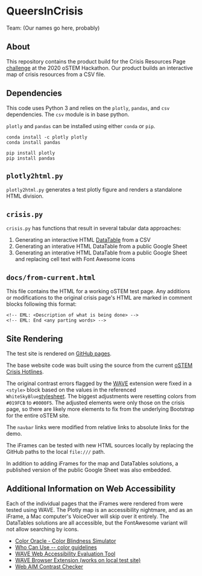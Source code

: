 # QueersInCrisis

Team: (Our names go here, probably)

## About

This repository contains the product build for the Crisis Resources Page
[challenge](https://www.notion.so/Crisis-Resources-Page-d47e22f151394101a45ce4e0608ccd4f)
at the 2020 oSTEM Hackathon.
Our product builds an interactive map of crisis resources from
a CSV file.

## Dependencies

This code uses Python 3 and relies on the `plotly`, `pandas`, and `csv` dependencies.
The `csv` module is in base python.

`plotly` and `pandas` can be installed using either `conda` or `pip`.
```
conda install -c plotly plotly
conda install pandas
```

```
pip install plotly
pip install pandas
```
## `plotly2html.py`

`plotly2html.py` generates a test plotly figure and renders a standalone
HTML division.

## `crisis.py`

`crisis.py` has functions that result in several tabular data approaches:
  1. Generating an interactive HTML [DataTable](https://datatables.net/) from a CSV
  2. Generating an interative HTML DataTable from a public Google Sheet
  3. Generating an interative HTML DataTable from a public Google Sheet and replacing cell text with Font Awesome icons

## `docs/from-current.html`

This file contains the HTML for a working oSTEM test page.
Any additions or modifications to the original crisis page's HTML are marked
in comment blocks following this format:
```
<!-- EML: <Description of what is being done> -->
<!-- EML: End <any parting words> -->
```

## Site Rendering

The test site is rendered on
[GitHub pages](https://camryn-e.github.io/QueersInCrisis/index.html).

The base website code was built using the source from the current
[oSTEM Crisis Hotlines](https://ostem.org/page/crisis-hotlines).

The original contrast errors flagged by the [WAVE](https://wave.webaim.org/)
extension were fixed in a `<style>` block based on the values in the referenced
`WhiteSkyBlue`[stylesheet](https://globalassets.azureedge.net/templates/Portal-B4/Impression/S4-WhiteSkyBlue.min.css?_=637401814753747732).
The biggest adjustments were resetting colors from `#019FCB` to `#0000F5`.
The adjusted elements were only those on the crisis page, so there are likely
more elements to fix from the underlying Bootstrap for the entire oSTEM site.

The `navbar` links were modified from relative links to absolute links for the
demo.

The iFrames can be tested with new HTML sources locally by replacing the GitHub paths to the local `file:///` path.

In addition to adding iFrames for the map and DataTables solutions, a published version of the public Google Sheet
was also embedded.

## Additional Information on Web Accessibility

Each of the individual pages that the iFrames were rendered from were tested using WAVE.
The Plotly map is an accessibility nightmare, and as an iFrame, a Mac computer's VoiceOver will
skip over it entirely.
The DataTables solutions are all accessible, but the FontAwesome variant will not allow searching by icons.

- [Color Oracle - Color Blindness Simulator](https://colororacle.org/)
- [Who Can Use -- color guidelines](https://whocanuse.com/)
- [WAVE Web Accessibility Evaluation Tool](https://wave.webaim.org/)
- [WAVE Browser Extension (works on local test site)](https://wave.webaim.org/extension/)
- [Web AIM Contrast Checker](https://webaim.org/resources/contrastchecker/)
